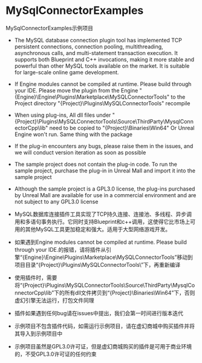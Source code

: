 # MySqlConnectorExamples
MySqlConnectorExamples示例项目

* The MySQL database connection plugin tool has implemented TCP persistent connections, connection pooling, multithreading, asynchronous calls, and multi-statement transaction execution. It supports both Blueprint and C++ invocations, making it more stable and powerful than other MySQL tools available on the market. It is suitable for large-scale online game development.

* If Engine modules cannot be compiled at runtime. Please build through your IDE. Please move the plugin from the Engine "{Engine}\Engine\Plugins\Marketplace\MySQLConnectorTools" to the Project directory "{Project}\Plugins\MySQLConnectorTools\" recompile

* When using plug-ins, All dll files under "{Project}\Plugins\MySQLConnectorTools\Source\ThirdParty\MysqlConnectorCpp\lib" need to be copied to "{Project}\Binaries\Win64" Or Unreal Engine won't run. Same thing with the package

* If the plug-in encounters any bugs, please raise them in the issues, and we will conduct version iteration as soon as possible

* The sample project does not contain the plug-in code. To run the sample project, purchase the plug-in in Unreal Mall and import it into the sample project

* Although the sample project is a GPL3.0 license, the plug-ins purchased by Unreal Mall are available for use in a commercial environment and are not subject to any GPL3.0 license

* MySQL数据库连接插件工具实现了TCP持久连接、连接池、多线程、异步调用和多语句事务执行。它同时支持Blueprint和c++调用，这使得它比市场上可用的其他MySQL工具更加稳定和强大。适用于大型网络游戏开发。

* 如果遇到Engine modules cannot be compiled at runtime. Please build through your IDE.的报错，请将插件从引擎“{Engine}\Engine\Plugins\Marketplace\MySQLConnectorTools”移动到项目目录“{Project}\Plugins\MySQLConnectorTools\”下，再重新编译

* 使用插件时，需要将“{Project}\Plugins\MySQLConnectorTools\Source\ThirdParty\MysqlConnectorCpp\lib”下的所有dll文件拷贝到“{Project}\Binaries\Win64”下，否则虚幻引擎无法运行，打包文件同理

* 插件如果遇到任何bug请在issues中提出，我们会第一时间进行版本迭代

* 示例项目不包含插件代码，如需运行示例项目，请在虚幻商城中购买插件并将其导入到示例项目中

* 示例项目虽然是GPL3.0许可证，但是虚幻商城购买的插件是可用于商业环境的，不受GPL3.0许可证的任何约束
